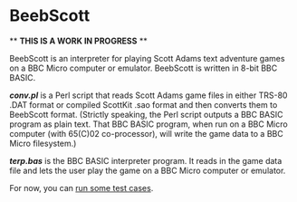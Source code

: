 # BeebScott

** **THIS IS A WORK IN PROGRESS** **

BeebScott is an interpreter for playing Scott Adams text adventure games on a BBC Micro computer or emulator. BeebScott is written in 8-bit BBC BASIC.

***conv.pl*** is a Perl script that reads Scott Adams game files in either TRS-80 .DAT format or compiled ScottKit .sao format and then converts them to BeebScott format. (Strictly speaking, the Perl script outputs a BBC BASIC program as plain text. That BBC BASIC program, when run on a BBC Micro computer (with 65(C)02 co-processor), will write the game data to a BBC Micro filesystem.)

***terp.bas*** is the BBC BASIC interpreter program. It reads in the game data file and lets the user play the game on a BBC Micro computer or emulator.

For now, you can [run some test cases](http://bbcmicro.co.uk//jsbeeb/play.php?autoboot&disc=https://raw.githubusercontent.com/ahope1/BeebScott/master/test/cases.ssd).
